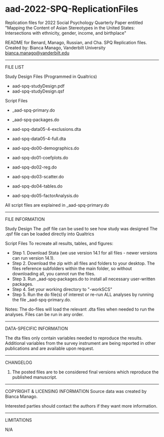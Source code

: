 # aad-2022-SPQ-ReplicationFiles
Replication files for 2022 Social Psychology Quarterly Paper entitled "Mapping the Content of Asian Stereotypes in the United States: Intersections with ethnicity, gender, income, and birthplace"


README for Benard, Manago, Russian, and Cha. 
SPQ Replication files.
Created by:
Bianca Manago, Vanderbilt University
bianca.manago@vanderbilt.edu

----------------------------------------------------
FILE LIST

Study Design Files (Programmed in Qualtrics)
- aad-spq-studyDesign.pdf 
- aad-spq-studyDesign.qsf 

Script Files
- _aad-spq-primary.do
- _aad-spq-packages.do

- aad-spq-data05-4-exclusions.dta
- aad-spq-data05-4-full.dta
- aad-spq-do00-demographics.do
- aad-spq-do01-coefplots.do
- aad-spq-do02-reg.do
- aad-spq-do03-scatter.do
- aad-spq-do04-tables.do
- aad-spq-do05-factorAnalysis.do

All script files are explained in _aad-spq-primary.do

------------------------------------------------------
FILE INFORMATION

Study Design
The .pdf file can be used to see how study was designed
The .qsf file can be loaded directly into Qualtrics

Script Files
To recreate all results, tables, and figures:
- Step 1. Download Stata (we use version 14.1 for all files - 
          newer versions can run version 14.1).
- Step 2. Download the zip with all files and folders to your desktop. 
          The files reference subfolders within the main folder, 
          so without downloading all, you cannot run the files.
- Step 3. Run _aad-spq-packages.do to install all necessary 
          user-written packages.
- Step 4. Set your working directory to "-workSCS" 
- Step 5. Run the do file(s) of interest or re-run ALL analyses 
          by running the file _aad-spq-primary.do.

Notes: The do-files will load the relevant .dta files when 
       needed to run the analyses. Files can be run in any order.

---------------------------------------
DATA-SPECIFIC INFORMATION

The dta files only contain variables needed to reproduce the results. Additional
variables from the survey instrument are being reported in other publications and are 
available upon request.

------------------------------------------------------
CHANGELOG

1. The posted files are to be considered final versions which reproduce the published 
manuscript.

------------------------------------------------------
COPYRIGHT & LICENSING INFORMATION
Source data was created by Bianca Manago.

Interested parties should contact the authors if they want more information.

------------------------------------------------------
LIMITATIONS

N/A
